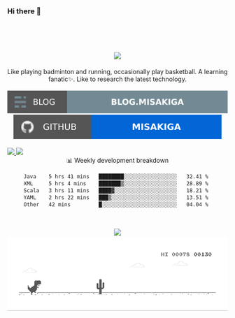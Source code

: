 ### Hi there 👋
<div align="center">
  <br>
  <br>
  <br>
  <br>
  <a href="https://sm.ms/image/1ihsQEJe4TFO9wu" target="_blank"><img src="https://i.loli.net/2021/04/12/1ihsQEJe4TFO9wu.gif" ></a>
    <!--<a href="https://github.com/MISAKIGA">
    <img style="height:auto;" alt="" width="100" height="100" src="https://avatars.githubusercontent.com/u/34915635?v=4">-->
  </a>
  <br>
 <br>
Like playing badminton and running, occasionally play basketball. A learning fanatic✨. Like to research the latest technology. 
<br>
<br>
<a href="https://github.com/misakiga">
    <img src="https://raw.githubusercontent.com/MISAKIGA/MISAKIGA/main/soc/bl.svg"/>
</a>
<a href="https://misakiga.gitee.io/">
    <img src="https://raw.githubusercontent.com/MISAKIGA/MISAKIGA/main/soc/gh.svg"/>
</a>
<br>
<br>

<div style="">

<a href="#" style="float: left">
    <img style="width:340px;" src="https://github-readme-stats.vercel.app/api?username=misakiga&show_icons=true&icon_color=80752c&text_color=905a3d&bg_color=fffffb&hide_title=true&hide_border=true&hide=contribs,issues" />

<img src="https://github-profile-trophy.vercel.app/?username=misakiga&theme=flat&title=Stars,Followers,Commit,MultiLanguage&margin-w=5&row=1&column=3" />

</a>

<div style="clear: both;">

:bar_chart: Weekly development breakdown


<!--START_SECTION:waka-->
```text
Java    5 hrs 41 mins   ████████░░░░░░░░░░░░░░░░░   32.41 % 
XML     5 hrs 4 mins    ███████▒░░░░░░░░░░░░░░░░░   28.89 % 
Scala   3 hrs 11 mins   ████▓░░░░░░░░░░░░░░░░░░░░   18.21 % 
YAML    2 hrs 22 mins   ███▒░░░░░░░░░░░░░░░░░░░░░   13.51 % 
Other   42 mins         █░░░░░░░░░░░░░░░░░░░░░░░░   04.04 % 
```
<!--END_SECTION:waka-->
</div>

</div>

<br>
<br>

<a href="#">
    <img src="https://readme-jokes.vercel.app/api"/>
</a>

<!-- 

奖杯 🏆
<a href="https://misakiga.gitee.io/">
    <img src="https://github-profile-trophy.vercel.app/?username=misakiga&theme=flat&title=Stars,Followers,Commit,MultiLanguage&margin-w=5&row=1&column=4" />
</a>
-->

</div>

<a href="#">
    <img src="https://raw.githubusercontent.com/MISAKIGA/MISAKIGA/main/dino.gif"/>
</a>